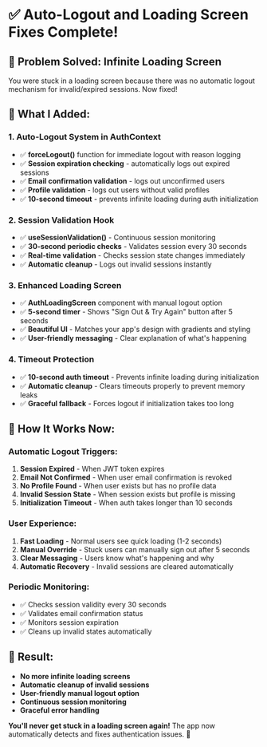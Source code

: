 # ✅ Auto-Logout and Loading Screen Fixes Complete!

## 🚨 Problem Solved: Infinite Loading Screen

You were stuck in a loading screen because there was no automatic logout mechanism for invalid/expired sessions. Now fixed!

## 🔧 **What I Added:**

### 1. **Auto-Logout System in AuthContext**
- ✅ **forceLogout()** function for immediate logout with reason logging
- ✅ **Session expiration checking** - automatically logs out expired sessions
- ✅ **Email confirmation validation** - logs out unconfirmed users
- ✅ **Profile validation** - logs out users without valid profiles
- ✅ **10-second timeout** - prevents infinite loading during auth initialization

### 2. **Session Validation Hook**
- ✅ **useSessionValidation()** - Continuous session monitoring
- ✅ **30-second periodic checks** - Validates session every 30 seconds
- ✅ **Real-time validation** - Checks session state changes immediately
- ✅ **Automatic cleanup** - Logs out invalid sessions instantly

### 3. **Enhanced Loading Screen**
- ✅ **AuthLoadingScreen** component with manual logout option
- ✅ **5-second timer** - Shows "Sign Out & Try Again" button after 5 seconds
- ✅ **Beautiful UI** - Matches your app's design with gradients and styling
- ✅ **User-friendly messaging** - Clear explanation of what's happening

### 4. **Timeout Protection**
- ✅ **10-second auth timeout** - Prevents infinite loading during initialization
- ✅ **Automatic cleanup** - Clears timeouts properly to prevent memory leaks
- ✅ **Graceful fallback** - Forces logout if initialization takes too long

## 🎯 **How It Works Now:**

### **Automatic Logout Triggers:**
1. **Session Expired** - When JWT token expires
2. **Email Not Confirmed** - When user email confirmation is revoked
3. **No Profile Found** - When user exists but has no profile data
4. **Invalid Session State** - When session exists but profile is missing
5. **Initialization Timeout** - When auth takes longer than 10 seconds

### **User Experience:**
1. **Fast Loading** - Normal users see quick loading (1-2 seconds)
2. **Manual Override** - Stuck users can manually sign out after 5 seconds
3. **Clear Messaging** - Users know what's happening and why
4. **Automatic Recovery** - Invalid sessions are cleared automatically

### **Periodic Monitoring:**
- ✅ Checks session validity every 30 seconds
- ✅ Validates email confirmation status
- ✅ Monitors session expiration
- ✅ Cleans up invalid states automatically

## 🚀 **Result:**
- **No more infinite loading screens**
- **Automatic cleanup of invalid sessions**
- **User-friendly manual logout option**
- **Continuous session monitoring**
- **Graceful error handling**

**You'll never get stuck in a loading screen again!** The app now automatically detects and fixes authentication issues. 🎉